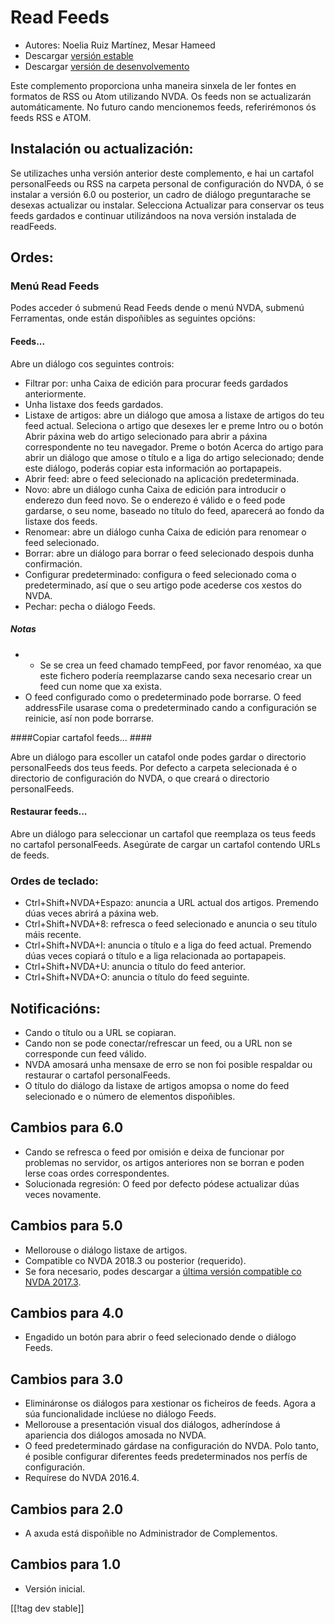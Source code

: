 # Read Feeds #

* Autores: Noelia Ruiz Martínez, Mesar Hameed
* Descargar [versión estable][1]
* Descargar [versión de desenvolvemento][2]

Este complemento proporciona unha maneira sinxela de ler fontes en formatos
de RSS ou Atom utilizando NVDA.  Os feeds non se actualizarán
automáticamente.  No futuro cando mencionemos feeds, referirémonos ós feeds
RSS e ATOM.

## Instalación ou actualización: ##

Se utilizaches unha versión anterior deste complemento, e hai un cartafol
personalFeeds ou RSS na carpeta personal de configuración do NVDA, ó se
instalar a versión 6.0 ou posterior, un cadro de diálogo preguntarache se
desexas actualizar ou instalar.  Selecciona Actualizar para conservar os
teus feeds gardados e continuar utilizándoos na nova versión instalada de
readFeeds.

## Ordes: ##

### Menú Read Feeds ###

Podes acceder ó submenú Read Feeds dende o menú NVDA, submenú Ferramentas,
onde están dispoñibles as seguintes opcións:

#### Feeds... ####

Abre un diálogo cos seguintes controis:

* Filtrar por: unha Caixa de edición para procurar feeds gardados
  anteriormente.
* Unha listaxe dos feeds gardados.
* Listaxe de artigos: abre un diálogo que amosa a listaxe de artigos do teu
  feed actual. Seleciona o artigo que desexes ler e preme Intro ou o botón
  Abrir páxina web do artigo selecionado para abrir a páxina correspondente
  no teu navegador. Preme o botón Acerca do artigo para abrir un diálogo que
  amose o título e a liga do artigo selecionado; dende este diálogo, poderás
  copiar esta información ao portapapeis.
* Abrir feed: abre o feed selecionado na aplicación predeterminada.
* Novo: abre un diálogo cunha Caixa de edición para introducir o enderezo
  dun feed novo. Se o enderezo é válido e o feed pode gardarse, o seu nome,
  baseado no título do feed, aparecerá ao fondo da listaxe dos feeds.
* Renomear: abre un diálogo cunha Caixa de edición para renomear o feed
  selecionado.
* Borrar: abre un diálogo para borrar o feed selecionado despois dunha
  confirmación.
* Configurar predeterminado: configura o feed selecionado coma o
  predeterminado, así que o seu artigo pode acederse cos xestos do NVDA.
* Pechar: pecha o diálogo Feeds.

##### Notas #####

* - Se se crea un feed chamado tempFeed, por favor renoméao, xa que este
  fichero podería reemplazarse cando sexa necesario crear un feed cun nome
  que xa exista.
* O feed configurado como o predeterminado pode borrarse. O feed addressFile
  usarase coma o predeterminado cando a configuración se reinicie, así non
  pode borrarse.

####Copiar cartafol feeds... ####

Abre un diálogo para escoller un catafol onde podes gardar o directorio
personalFeeds dos teus feeds. Por defecto a carpeta selecionada é o
directorio de configuración do NVDA, o que creará o directorio
personalFeeds.

#### Restaurar feeds... ####

Abre un diálogo para seleccionar un cartafol que reemplaza os teus feeds no
cartafol personalFeeds. Asegúrate de cargar un cartafol contendo URLs de
feeds.

### Ordes de teclado: ###

* Ctrl+Shift+NVDA+Espazo: anuncia a URL actual dos artigos. Premendo dúas
  veces abrirá a páxina web.
* Ctrl+Shift+NVDA+8: refresca o feed selecionado e anuncia o seu título máis
  recente.
* Ctrl+Shift+NVDA+I: anuncia o título e a liga do feed actual. Premendo dúas
  veces copiará o título e a liga relacionada ao portapapeis.
* Ctrl+Shift+NVDA+U: anuncia o título do feed anterior.
* Ctrl+Shift+NVDA+O: anuncia o título do feed seguinte.

## Notificacións: ##

* Cando o título ou a URL se copiaran.
* Cando non se pode conectar/refrescar un feed, ou a URL non se corresponde
  cun feed válido.
* NVDA amosará unha mensaxe de erro se non foi posible respaldar ou
  restaurar o cartafol personalFeeds.
* O título do diálogo da listaxe de artigos amopsa o nome do feed
  selecionado e o número de elementos dispoñibles.

## Cambios para 6.0 ##

* Cando se refresca o feed por omisión e deixa de funcionar por problemas no
  servidor, os artigos anteriores non se borran e poden lerse coas ordes
  correspondentes.
* Solucionada regresión: O feed por defecto pódese actualizar dúas veces
  novamente.

## Cambios para 5.0 ##

* Mellorouse o diálogo listaxe de artigos.
* Compatible co NVDA 2018.3 ou posterior (requerido).
* Se fora necesario, podes descargar a [última versión compatible co NVDA
  2017.3][3].

## Cambios para 4.0 ##

* Engadido un botón para abrir o feed selecionado dende o diálogo Feeds.

## Cambios para 3.0 ##

* Elimináronse os diálogos para xestionar os ficheiros de feeds. Agora a súa
  funcionalidade inclúese no diálogo Feeds.
* Mellorouse a presentación visual dos diálogos, adheríndose á apariencia
  dos diálogos amosada no NVDA.
* O feed predeterminado gárdase na configuración do NVDA. Polo tanto, é
  posible configurar diferentes feeds predeterminados nos perfís de
  configuración.
* Requírese do NVDA 2016.4.


## Cambios para 2.0 ##

* A axuda está dispoñible no Administrador de Complementos.

## Cambios para 1.0 ##

* Versión inicial.

[[!tag dev stable]]

[1]: https://addons.nvda-project.org/files/get.php?file=rf

[2]: https://addons.nvda-project.org/files/get.php?file=rf-dev

[3]: https://addons.nvda-project.org/files/get.php?file=rf-o
